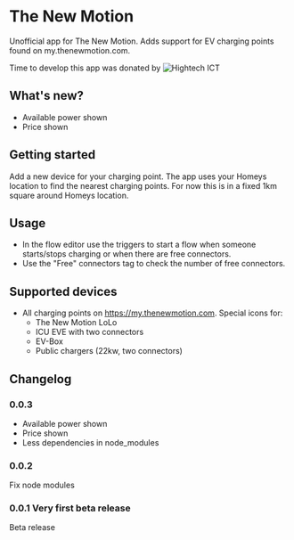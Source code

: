 # The New Motion
Unofficial app for The New Motion. Adds support for EV charging points found on my.thenewmotion.com.

Time to develop this app was donated by
![Hightech ICT](http://www.hightechict.nl/wp-content/uploads/2013/04/logo-HT-ICT.png)

## What's new?
* Available power shown
* Price shown

## Getting started
Add a new device for your charging point. The app uses your Homeys location to find the nearest charging points. For now this is in a fixed 1km square around Homeys location.

## Usage
* In the flow editor use the triggers to start a flow when someone starts/stops charging or when there are free connectors.
* Use the "Free" connectors tag to check the number of free connectors.

## Supported devices
* All charging points on https://my.thenewmotion.com. Special icons for:
    * The New Motion LoLo
    * ICU EVE with two connectors
    * EV-Box
    * Public chargers (22kw, two connectors)

## Changelog

### 0.0.3
* Available power shown
* Price shown
* Less dependencies in node_modules

### 0.0.2
Fix node modules

### 0.0.1 Very first beta release
Beta release